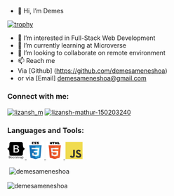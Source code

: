 - 👋 Hi, I’m Demes

[![trophy](https://github-profile-trophy.vercel.app/?username=demesameneshoa)](https://github.com/ryo-ma/github-profile-trophy)

- 👀 I’m interested in Full-Stack Web Development 
- 🌱 I’m currently learning at Microverse 
- 💞️ I’m looking to collaborate on remote environment 
- 📫 Reach me
-  Via [Github] (https://github.com/demesameneshoa)
-  or via [Email] demesameneshoa@gmail.com 
<h3 align="left">Connect with me:</h3> 
<p align="left">
<a href="https://twitter.com/demesabera" target="blank"><img align="center" src="https://raw.githubusercontent.com/rahuldkjain/github-profile-readme-generator/master/src/images/icons/Social/twitter.svg" alt="lizansh_m" height="30" width="40" /></a>
<a href="https://linkedin.com/in/demes-abera-b439b540/" target="blank"><img align="center" src="https://raw.githubusercontent.com/rahuldkjain/github-profile-readme-generator/master/src/images/icons/Social/linked-in-alt.svg" alt="lizansh-mathur-150203240" height="30" width="40" /></a>
</p>

<h3 align="left">Languages and Tools:</h3>
<p align="left"> <a href="https://getbootstrap.com" target="_blank" rel="noreferrer"> <img src="https://raw.githubusercontent.com/devicons/devicon/master/icons/bootstrap/bootstrap-plain-wordmark.svg" alt="bootstrap" width="40" height="40"/> </a> <a href="https://www.w3schools.com/css/" target="_blank" rel="noreferrer"> <img src="https://raw.githubusercontent.com/devicons/devicon/master/icons/css3/css3-original-wordmark.svg" alt="css3" width="40" height="40"/> </a> <a href="https://www.w3.org/html/" target="_blank" rel="noreferrer"> <img src="https://raw.githubusercontent.com/devicons/devicon/master/icons/html5/html5-original-wordmark.svg" alt="html5" width="40" height="40"/> </a>  <img src="https://raw.githubusercontent.com/devicons/devicon/master/icons/javascript/javascript-original.svg" alt="javascript" width="40" height="40"/> </a> </p>


<p>&nbsp;<img align="center" src="https://github-readme-stats.vercel.app/api?username=demesameneshoa&show_icons=true&locale=en" alt="demesameneshoa" /></p>

<p><img align="center" src="https://github-readme-streak-stats.herokuapp.com/?user=demesameneshoa&" alt="demesameneshoa" /></p>
<!---
demesameneshoa/demesameneshoa is a ✨ special ✨ repository because its `README.md` (this file) appears on your GitHub profile.
You can click the Preview link to take a look at your changes.
--->
